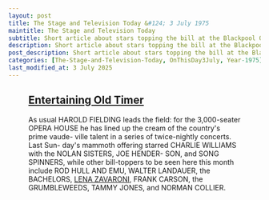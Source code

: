 ```yaml
---
layout: post
title: The Stage and Television Today &#124; 3 July 1975
maintitle: The Stage and Television Today
subtitle: Short article about stars topping the bill at the Blackpool Opera House for its current season.
description: Short article about stars topping the bill at the Blackpool Opera House for its current season.
post_description: Short article about stars topping the bill at the Blackpool Opera House for its current season.
categories: [The-Stage-and-Television-Today, OnThisDay3July, Year-1975]
last_modified_at: 3 July 2025
---
```


<figure class="fig3">
<div class="CardLayout">
<div class="CardItem">
<h2 id="infobox1" class="infobox"><a href="#infobox1">Entertaining Old Timer</a></h2>
<div class="CardItem split">
<p>As usual HAROLD FIELDING leads the field: for the 3,000-seater OPERA HOUSE he has lined up the cream of the country's prime vaude- ville talent in a series of twice-nightly concerts. Last Sun- day's mammoth offering starred CHARLIE WILLIAMS with the NOLAN SISTERS, JOE HENDER- SON, and SONG SPINNERS, while other bill-toppers to be seen here this month include ROD HULL AND EMU, WALTER LANDAUER, the BACHELORS, <a href="/1975-07-20-harold-fieldings-sunday-night-at-the-blackpool-opera-house">LENA ZAVARONI</a>, FRANK CARSON,
the GRUMBLEWEEDS, TAMMY JONES, and NORMAN COLLIER.</p>
</div></div></div>
</figure>
